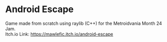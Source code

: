 # Android Escape

Game made from scratch using raylib (C++) for the Metroidvania Month 24 Jam. <br/>
Itch.io Link: https://mawlefic.itch.io/android-escape
